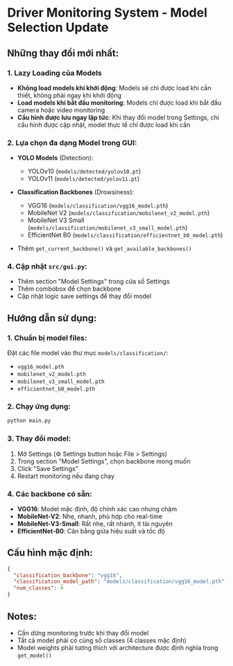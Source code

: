 # Driver Monitoring System - Model Selection Update

## Những thay đổi mới nhất:

### 1. Lazy Loading của Models

- **Không load models khi khởi động**: Models sẽ chỉ được load khi cần thiết, không phải ngay khi khởi động
- **Load models khi bắt đầu monitoring**: Models chỉ được load khi bắt đầu camera hoặc video monitoring
- **Cấu hình được lưu ngay lập tức**: Khi thay đổi model trong Settings, chỉ cấu hình được cập nhật, model thực tế chỉ được load khi cần

### 2. Lựa chọn đa dạng Model trong GUI:

- **YOLO Models** (Detection):

  - YOLOv10 (`models/detected/yolov10.pt`)
  - YOLOv11 (`models/detected/yolov11.pt`)

- **Classification Backbones** (Drowsiness):
  - VGG16 (`models/classification/vgg16_model.pth`)
  - MobileNet V2 (`models/classification/mobilenet_v2_model.pth`)
  - MobileNet V3 Small (`models/classification/mobilenet_v3_small_model.pth`)
  - EfficientNet B0 (`models/classification/efficientnet_b0_model.pth`)
- Thêm `get_current_backbone()` và `get_available_backbones()`

### 4. Cập nhật `src/gui.py`:

- Thêm section "Model Settings" trong cửa sổ Settings
- Thêm combobox để chọn backbone
- Cập nhật logic save settings để thay đổi model

## Hướng dẫn sử dụng:

### 1. Chuẩn bị model files:

Đặt các file model vào thư mục `models/classification/`:

- `vgg16_model.pth`
- `mobilenet_v2_model.pth`
- `mobilenet_v3_small_model.pth`
- `efficientnet_b0_model.pth`

### 2. Chạy ứng dụng:

```bash
python main.py
```

### 3. Thay đổi model:

1. Mở Settings (⚙ Settings button hoặc File > Settings)
2. Trong section "Model Settings", chọn backbone mong muốn
3. Click "Save Settings"
4. Restart monitoring nếu đang chạy

### 4. Các backbone có sẵn:

- **VGG16**: Model mặc định, độ chính xác cao nhưng chậm
- **MobileNet-V2**: Nhẹ, nhanh, phù hợp cho real-time
- **MobileNet-V3-Small**: Rất nhẹ, rất nhanh, ít tài nguyên
- **EfficientNet-B0**: Cân bằng giữa hiệu suất và tốc độ

## Cấu hình mặc định:

```json
{
  "classification_backbone": "vgg16",
  "classification_model_path": "models/classification/vgg16_model.pth",
  "num_classes": 4
}
```

## Notes:

- Cần dừng monitoring trước khi thay đổi model
- Tất cả model phải có cùng số classes (4 classes mặc định)
- Model weights phải tương thích với architecture được định nghĩa trong `get_model()`
